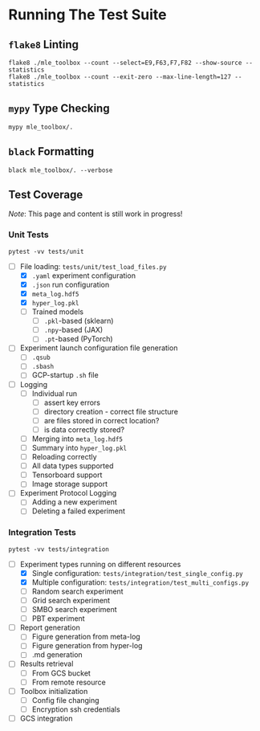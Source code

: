 # Running The Test Suite

## `flake8` Linting

```
flake8 ./mle_toolbox --count --select=E9,F63,F7,F82 --show-source --statistics
flake8 ./mle_toolbox --count --exit-zero --max-line-length=127 --statistics
```

## `mypy` Type Checking

```
mypy mle_toolbox/.
```

## `black` Formatting

```
black mle_toolbox/. --verbose
```

## Test Coverage

*Note*: This page and content is still work in progress!

### Unit Tests

```
pytest -vv tests/unit
```

- [ ] File loading: `tests/unit/test_load_files.py`
    - [x] `.yaml` experiment configuration
    - [x] `.json` run configuration
    - [x] `meta_log.hdf5`
    - [x] `hyper_log.pkl`
    - [ ] Trained models
        - [ ] `.pkl`-based (sklearn)
        - [ ] `.npy`-based (JAX)
        - [ ] `.pt`-based (PyTorch)

- [ ] Experiment launch configuration file generation
    - [ ] `.qsub`
    - [ ] `.sbash`
    - [ ] GCP-startup `.sh` file

- [ ] Logging
    - [ ] Individual run
        - [ ] assert key errors
        - [ ] directory creation - correct file structure
        - [ ] are files stored in correct location?
        - [ ] is data correctly stored?
    - [ ] Merging into `meta_log.hdf5`
    - [ ] Summary into `hyper_log.pkl`
    - [ ] Reloading correctly
    - [ ] All data types supported
    - [ ] Tensorboard support
    - [ ] Image storage support

- [ ] Experiment Protocol Logging
    - [ ] Adding a new experiment
    - [ ] Deleting a failed experiment

### Integration Tests

```
pytest -vv tests/integration
```

- [ ] Experiment types running on different resources
    - [x] Single configuration: `tests/integration/test_single_config.py`
    - [x] Multiple configuration: `tests/integration/test_multi_configs.py`
    - [ ] Random search experiment
    - [ ] Grid search experiment
    - [ ] SMBO search experiment
    - [ ] PBT experiment

- [ ] Report generation
    - [ ] Figure generation from meta-log
    - [ ] Figure generation from hyper-log
    - [ ] .md generation

- [ ] Results retrieval
    - [ ] From GCS bucket
    - [ ] From remote resource

- [ ] Toolbox initialization
    - [ ] Config file changing
    - [ ] Encryption ssh credentials

- [ ] GCS integration
